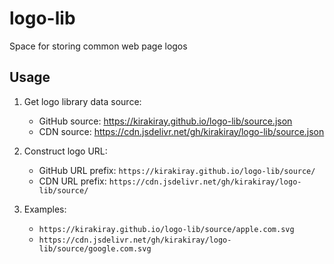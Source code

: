 # logo-lib

Space for storing common web page logos

## Usage

1. Get logo library data source:
   - GitHub source: https://kirakiray.github.io/logo-lib/source.json
   - CDN source: https://cdn.jsdelivr.net/gh/kirakiray/logo-lib/source.json

2. Construct logo URL:
   - GitHub URL prefix: `https://kirakiray.github.io/logo-lib/source/`
   - CDN URL prefix: `https://cdn.jsdelivr.net/gh/kirakiray/logo-lib/source/`

3. Examples:
   - `https://kirakiray.github.io/logo-lib/source/apple.com.svg`
   - `https://cdn.jsdelivr.net/gh/kirakiray/logo-lib/source/google.com.svg`
